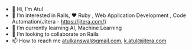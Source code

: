 - 👋 Hi, I’m Atul
- 👀 I’m interested in Rails, ❤️ Ruby , Web Application Development , Code Automation(Jitera - https://jitera.com/)
- 🌱 I’m currently learning AI, Machine Learning
- 💞️ I’m looking to collaborate on Rails
- 📫 How to reach me atulkanswal@gmail.com, k.atul@jitera.com

<!---
ak15/ak15 is a ✨ special ✨ repository because its `README.md` (this file) appears on your GitHub profile.
You can click the Preview link to take a look at your changes.
--->
